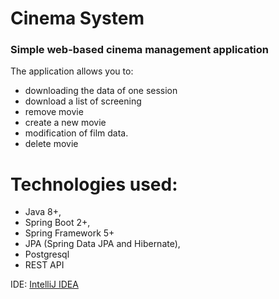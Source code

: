 # Cinema System

### Simple web-based cinema management application

The application allows you to:

* downloading the data of one session
* download a list of screening
* remove movie
* create a new movie 
* modification of film data.
* delete movie


# Technologies used:

- Java 8+,
- Spring Boot 2+,
- Spring Framework 5+
- JPA (Spring Data JPA and Hibernate),
- Postgresql
- REST API





IDE: [IntelliJ IDEA](https://www.jetbrains.com/idea/)
